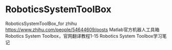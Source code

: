 # RoboticsSystemToolBox
RoboticsSystemToolBox_for zhihu
https://www.zhihu.com/people/54644609/posts
Matlab官方机器人工具箱Robotics System Toolbox，官网翻译教程1-15
Robotics System Toolbox学习笔记 
